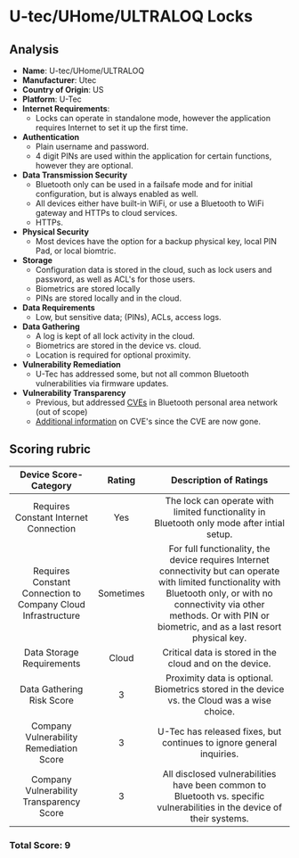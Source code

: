# U-tec/UHome/ULTRALOQ Locks
## Analysis
- **Name**: U-tec/UHome/ULTRALOQ
- **Manufacturer**: Utec
- **Country of Origin**: US
- **Platform**: U-Tec
- **Internet Requirements**:
    - Locks can operate in standalone mode, however the application requires Internet to set it up the first time.  
- **Authentication**
   - Plain username and password.
   - 4 digit PINs are used within the application for certain functions, however they are optional.  
- **Data Transmission Security**
    - Bluetooth only can be used in a failsafe mode and for initial configuration, but is always enabled as well.
    - All devices either have built-in WiFi, or use a Bluetooth to WiFi gateway and HTTPs to cloud services.
    - HTTPs.  
- **Physical Security**
    - Most devices have the option for a backup physical key, local PIN Pad, or local biomtric.
- **Storage**
    - Configuration data is stored in the cloud, such as lock users and password, as well as ACL's for those users.
    - Biometrics are stored locally
    - PINs are stored locally and in the cloud.
- **Data Requirements**
    - Low, but sensitive data; (PINs), ACLs, access logs.
- **Data Gathering**
  - A log is kept of all lock activity in the cloud.
  - Biometrics are stored in the device vs. cloud.
  - Location is required for optional proximity.
- **Vulnerability Remediation**
  - U-Tec has addressed some, but not all common Bluetooth vulnerabilities via firmware updates.
- **Vulnerability Transparency**
  - Previous, but addressed [CVEs](https://app.opencve.io/cve/?vendor=u-tec&product=ultraloq_ul3_bt) in Bluetooth personal area network (out of scope)
  - [Additional information](https://threatpost.com/smart-lock-turns-out-to-be-not-so-smart-or-secure/146091/) on CVE's since the CVE are now gone.

## Scoring rubric
| Device Score-Category |  Rating | Description of Ratings | 
| :---: | :---: | :---: | 
| Requires Constant Internet Connection | Yes | The lock can operate with limited functionality in Bluetooth only mode after intial setup.   |
| Requires Constant Connection to Company Cloud Infrastructure | Sometimes | For full functionality, the device requires Internet connectivity but can operate with limited functionality with Bluetooth only, or with no connectivity via other methods.  Or with PIN or biometric, and as a last resort physical key. |
| Data Storage Requirements | Cloud | Critical data is stored in the cloud and on the device. |
| Data Gathering Risk Score | 3 | Proximity data is optional.  Biometrics stored in the device vs. the Cloud was a wise choice. |
| Company Vulnerability Remediation Score | 3 | U-Tec has released fixes, but continues to ignore general inquiries. |
| Company Vulnerability Transparency Score | 3 | All disclosed vulnerabilities have been common to Bluetooth vs. specific vulnerabilities in the device of their systems. | 

### Total Score: 9

